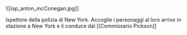 ![[isp_anton_mcConegan.jpg]]

Ispettore della polizia di New York.
Accoglie i personaggi al loro arrivo in stazione a New York e li conduce dal [[Commissario Pickson]]